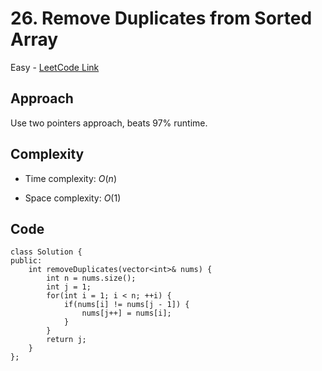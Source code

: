 # 26. Remove Duplicates from Sorted Array

Easy - [LeetCode Link](https://leetcode.com/problems/remove-duplicates-from-sorted-array)

## Approach
Use two pointers approach, beats 97% runtime.

## Complexity
- Time complexity: $O(n)$

- Space complexity: $O(1)$

## Code
```
class Solution {
public:
    int removeDuplicates(vector<int>& nums) {
        int n = nums.size();
        int j = 1;
        for(int i = 1; i < n; ++i) {
            if(nums[i] != nums[j - 1]) {
                nums[j++] = nums[i];
            }
        }
        return j;
    }
};
```